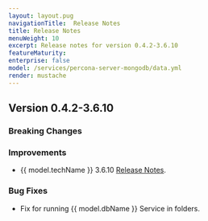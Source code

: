 ```yaml
---
layout: layout.pug
navigationTitle:  Release Notes
title: Release Notes
menuWeight: 10
excerpt: Release notes for version 0.4.2-3.6.10
featureMaturity:
enterprise: false
model: /services/percona-server-mongodb/data.yml
render: mustache
---
```


## Version 0.4.2-3.6.10

### Breaking Changes

### Improvements
- {{ model.techName }} 3.6.10 [Release Notes](https://www.percona.com/doc/percona-server-for-mongodb/3.6/release_notes/3.6.10-3.0.html).

### Bug Fixes
- Fix for running {{ model.dbName }} Service in folders.
